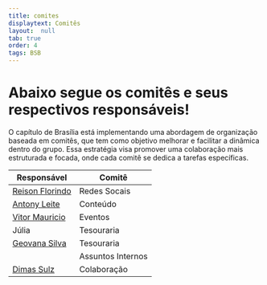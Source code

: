 ```yaml
---
title: comites
displaytext: Comitês
layout:  null
tab: true
order: 4
tags: BSB
---
```


# Abaixo segue os comitês e seus respectivos responsáveis!
O capítulo de Brasília está implementando uma abordagem de organização baseada em comitês, que tem como objetivo melhorar e facilitar a dinâmica dentro do grupo. Essa estratégia visa promover uma colaboração mais estruturada e focada, onde cada comitê se dedica a tarefas específicas.



| Responsável | Comitê |
| ------------------- | --------------- |
| [Reison Florindo](https://www.linkedin.com/in/reison/)     | Redes Socais
| [Antony Leite](https://www.linkedin.com/in/antonyleite/)        | Conteúdo
| [Vitor Mauricio](https://www.linkedin.com/in/vitor-mauricio/) | Eventos
| Júlia | Tesouraria
| [Geovana Silva](https://www.linkedin.com/in/geovana-silva) | Tesouraria
| | Assuntos Internos
| [Dimas Sulz](https://www.linkedin.com/in/dimas-sulz/) | Colaboração

